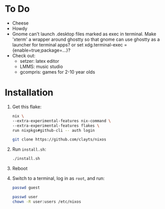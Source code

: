 # To Do

- Cheese
- Howdy
- Gnome can't launch .desktop files marked as exec in terminal. Make 'xterm' a wrapper around ghostty so that gnome can use ghostty as a launcher for terminal apps? or set xdg.terminal-exec = {enable=true;package=...}?
- Check out:
	- setzer: latex editor
  - LMMS: music studio
  - gcompris: games for 2-10 year olds

# Installation

1. Get this flake:

    ```bash
    nix \
    --extra-experimental-features nix-command \
    --extra-experimental-features flakes \
    run nixpkgs#github-cli -- auth login

    git clone https://github.com/clayts/nixos
    ```

1. Run `install.sh`:

    ```bash
   ./install.sh
    ```

1. Reboot

1. Switch to a terminal, log in as `root`, and run:

    ```bash
    passwd guest

    passwd user
    chown -R user:users /etc/nixos
    ```
